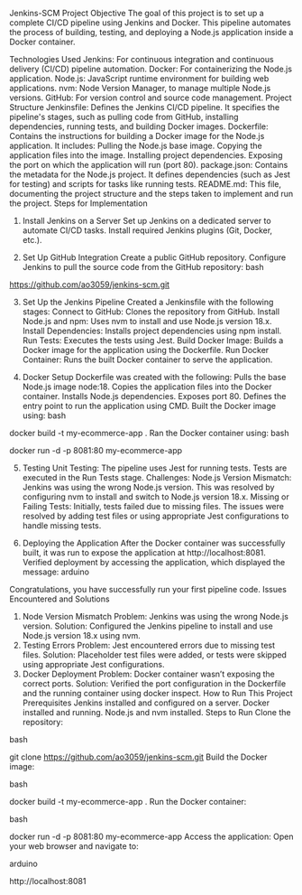 Jenkins-SCM Project
Objective
The goal of this project is to set up a complete CI/CD pipeline using Jenkins and Docker. This pipeline automates the process of building, testing, and deploying a Node.js application inside a Docker container.

Technologies Used
Jenkins: For continuous integration and continuous delivery (CI/CD) pipeline automation.
Docker: For containerizing the Node.js application.
Node.js: JavaScript runtime environment for building web applications.
nvm: Node Version Manager, to manage multiple Node.js versions.
GitHub: For version control and source code management.
Project Structure
Jenkinsfile: Defines the Jenkins CI/CD pipeline. It specifies the pipeline's stages, such as pulling code from GitHub, installing dependencies, running tests, and building Docker images.
Dockerfile: Contains the instructions for building a Docker image for the Node.js application. It includes:
Pulling the Node.js base image.
Copying the application files into the image.
Installing project dependencies.
Exposing the port on which the application will run (port 80).
package.json: Contains the metadata for the Node.js project. It defines dependencies (such as Jest for testing) and scripts for tasks like running tests.
README.md: This file, documenting the project structure and the steps taken to implement and run the project.
Steps for Implementation

1. Install Jenkins on a Server
Set up Jenkins on a dedicated server to automate CI/CD tasks.
Install required Jenkins plugins (Git, Docker, etc.).

2. Set Up GitHub Integration
Create a public GitHub repository.
Configure Jenkins to pull the source code from the GitHub repository:
bash

https://github.com/ao3059/jenkins-scm.git

3. Set Up the Jenkins Pipeline
Created a Jenkinsfile with the following stages:
Connect to GitHub: Clones the repository from GitHub.
Install Node.js and npm: Uses nvm to install and use Node.js version 18.x.
Install Dependencies: Installs project dependencies using npm install.
Run Tests: Executes the tests using Jest.
Build Docker Image: Builds a Docker image for the application using the Dockerfile.
Run Docker Container: Runs the built Docker container to serve the application.

4. Docker Setup
Dockerfile was created with the following:
Pulls the base Node.js image node:18.
Copies the application files into the Docker container.
Installs Node.js dependencies.
Exposes port 80.
Defines the entry point to run the application using CMD.
Built the Docker image using:
bash

docker build -t my-ecommerce-app .
Ran the Docker container using:
bash

docker run -d -p 8081:80 my-ecommerce-app


5. Testing
Unit Testing: The pipeline uses Jest for running tests. Tests are executed in the Run Tests stage.
Challenges:
Node.js Version Mismatch: Jenkins was using the wrong Node.js version. This was resolved by configuring nvm to install and switch to Node.js version 18.x.
Missing or Failing Tests: Initially, tests failed due to missing files. The issues were resolved by adding test files or using appropriate Jest configurations to handle missing tests.


6. Deploying the Application
After the Docker container was successfully built, it was run to expose the application at http://localhost:8081.
Verified deployment by accessing the application, which displayed the message:
arduino

Congratulations, you have successfully run your first pipeline code.
Issues Encountered and Solutions
1. Node Version Mismatch
Problem: Jenkins was using the wrong Node.js version.
Solution: Configured the Jenkins pipeline to install and use Node.js version 18.x using nvm.
2. Testing Errors
Problem: Jest encountered errors due to missing test files.
Solution: Placeholder test files were added, or tests were skipped using appropriate Jest configurations.
3. Docker Deployment
Problem: Docker container wasn’t exposing the correct ports.
Solution: Verified the port configuration in the Dockerfile and the running container using docker inspect.
How to Run This Project
Prerequisites
Jenkins installed and configured on a server.
Docker installed and running.
Node.js and nvm installed.
Steps to Run
Clone the repository:

bash

git clone https://github.com/ao3059/jenkins-scm.git
Build the Docker image:

bash

docker build -t my-ecommerce-app .
Run the Docker container:

bash

docker run -d -p 8081:80 my-ecommerce-app
Access the application: Open your web browser and navigate to:

arduino

http://localhost:8081
